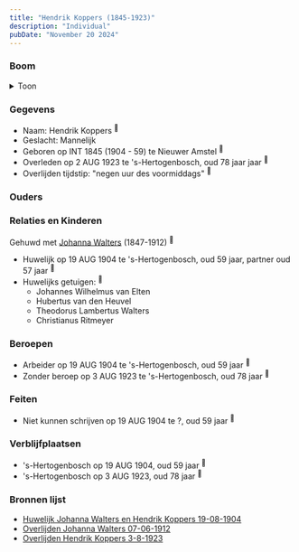 ```yaml
---
title: "Hendrik Koppers (1845-1923)"
description: "Individual"
pubDate: "November 20 2024"
---
```


### Boom
<details><summary>Toon</summary>

![test](https://www.plantuml.com/plantuml/svg/XT9VQy8m403mztoAGn_S7eJ-4rSHKOUTEYPZA7kKjBsreMbIaXGfudTVrB896zjRkEJkVfTagWrLfYuvqGKJ5LMqX9WcHQPaBT97oQK2ewZGTWk58JbB4HAc4exNDPQLQQ34CaQbho5jKA4qJONafch2gTPm900mbof5jSrPKWZKUZmkAHEJ2VZaH4WFNY-jD27NbCuIHQfO0S-ogcoJ3b0DAyTntH2-KhiBFnf4Srl_-C6GfoSOZs8QD_jO6iDnD87LPWlkGp20EpTq0kZ38Bo73SFwW0fcfKNpcrnTr9plgKZtYP9Qnz92RH4FPhidS4FFXvxkBr4PcQ68fKxoixq5hsLEXQ3mJhcv1JiXG3UQB_o5_mVK7SBBxEri7Vviygzm2ElTnWfTxpTX2noF3fYcJ6JdTc4xanDSe97ZE847NSwot3J8kJnOx8cqDzxljoT8Ez5tW4pjGzclz0a0)
</details>

### Gegevens
- Naam: Hendrik Koppers <sup><a href="../s00159/" style="text-decoration:none" title="Huwelijk Johanna Walters en Hendrik Koppers 19-08-1904">:link:</a></sup>
- Geslacht: Mannelijk
- Geboren op INT 1845 (1904 - 59) te Nieuwer Amstel <sup><a href="../s00159/" style="text-decoration:none" title="Huwelijk Johanna Walters en Hendrik Koppers 19-08-1904">:link:</a></sup>
- Overleden op 2 AUG 1923 te 's-Hertogenbosch, oud 78 jaar jaar <sup><a href="../s00227/" style="text-decoration:none" title="Overlijden Hendrik Koppers 3-8-1923">:link:</a></sup>
- Overlijden tijdstip: "negen uur des voormiddags" <sup><a href="../s00227/" style="text-decoration:none" title="Overlijden Hendrik Koppers 3-8-1923">:link:</a></sup>

### Ouders

### Relaties en Kinderen

Gehuwd met [Johanna Walters](../i00109/) (1847-1912) <sup><a href="../s00159/" style="text-decoration:none" title="Huwelijk Johanna Walters en Hendrik Koppers 19-08-1904">:link:</a></sup>
- Huwelijk op 19 AUG 1904 te 's-Hertogenbosch, oud 59 jaar, partner oud 57 jaar <sup><a href="../s00159/" style="text-decoration:none" title="Huwelijk Johanna Walters en Hendrik Koppers 19-08-1904">:link:</a></sup>
- Huwelijks getuigen:  <sup><a href="../s00159/" style="text-decoration:none" title="Huwelijk Johanna Walters en Hendrik Koppers 19-08-1904">:link:</a></sup>
  - Johannes Wilhelmus van Elten
  - Hubertus van den Heuvel
  - Theodorus Lambertus Walters
  - Christianus Ritmeyer

### Beroepen
- Arbeider op 19 AUG 1904 te 's-Hertogenbosch, oud 59 jaar <sup><a href="../s00159/" style="text-decoration:none" title="Huwelijk Johanna Walters en Hendrik Koppers 19-08-1904">:link:</a></sup>
- Zonder beroep op 3 AUG 1923 te 's-Hertogenbosch, oud 78 jaar <sup><a href="../s00227/" style="text-decoration:none" title="Overlijden Hendrik Koppers 3-8-1923">:link:</a></sup>

### Feiten
- Niet kunnen schrijven op 19 AUG 1904 te ?, oud 59 jaar <sup><a href="../s00159/" style="text-decoration:none" title="Huwelijk Johanna Walters en Hendrik Koppers 19-08-1904">:link:</a></sup>

### Verblijfplaatsen
- 's-Hertogenbosch  op 19 AUG 1904, oud 59 jaar  <sup><a href="../s00159/" style="text-decoration:none" title="Huwelijk Johanna Walters en Hendrik Koppers 19-08-1904">:link:</a></sup>
- 's-Hertogenbosch  op 3 AUG 1923, oud 78 jaar  <sup><a href="../s00227/" style="text-decoration:none" title="Overlijden Hendrik Koppers 3-8-1923">:link:</a></sup>

### Bronnen lijst
- [Huwelijk Johanna Walters en Hendrik Koppers 19-08-1904](../s00159/)
- [Overlijden Johanna Walters 07-06-1912](../s00161/)
- [Overlijden Hendrik Koppers 3-8-1923](../s00227/)